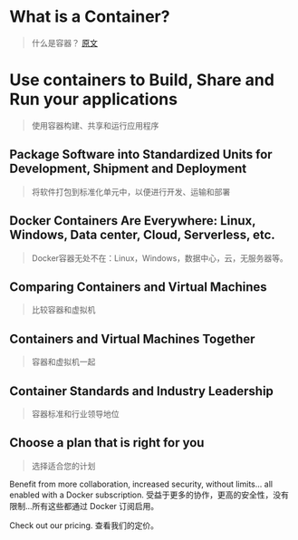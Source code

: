 

What is a Container?
======
> 什么是容器？
> [原文](https://www.docker.com/resources/what-container/)


# Use containers to Build, Share and Run your applications
> 使用容器构建、共享和运行应用程序


## Package Software into Standardized Units for Development, Shipment and Deployment
> 将软件打包到标准化单元中，以便进行开发、运输和部署


## Docker Containers Are Everywhere: Linux, Windows, Data center, Cloud, Serverless, etc.
> Docker容器无处不在：Linux，Windows，数据中心，云，无服务器等。


## Comparing Containers and Virtual Machines
> 比较容器和虚拟机


## Containers and Virtual Machines Together
> 容器和虚拟机一起


## Container Standards and Industry Leadership
> 容器标准和行业领导地位


## Choose a plan that is right for you
> 选择适合您的计划

Benefit from more collaboration, increased security, without limits... all enabled with a Docker subscription.
受益于更多的协作，更高的安全性，没有限制...所有这些都通过 Docker 订阅启用。

Check out our pricing.
查看我们的定价。

